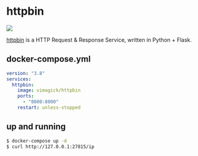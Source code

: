 httpbin
=======

![](https://badge.imagelayers.io/vimagick/httpbin:latest.svg)

[httpbin][1] is a HTTP Request & Response Service, written in Python + Flask.

## docker-compose.yml

```yaml
version: "3.8"
services:
  httpbin:
    image: vimagick/httpbin
    ports:
      - "8000:8000"
    restart: unless-stopped
```

## up and running

```bash
$ docker-compose up -d
$ curl http://127.0.0.1:27815/ip
```

[1]: http://httpbin.org
